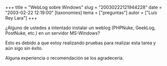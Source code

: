 +++
title = "WebLog sobre Windows"
slug = "20030222121944228"
date = "2003-02-22 12:19:00"
[taxonomies]
tema = ["preguntas"]
autor = ["Luis Rey Lara"]
+++

¿Alguno de ustedes a intentado instalar un weblog (PHPNuke, GeekLog,
PostNuke, etc.) en un servidor MS-Windows?

Esto es debido a que estoy realizando pruebas para realizar esta tarea y
aún sigo sin éxito.

Alguna experiencia o recomendación se los agradecería.

